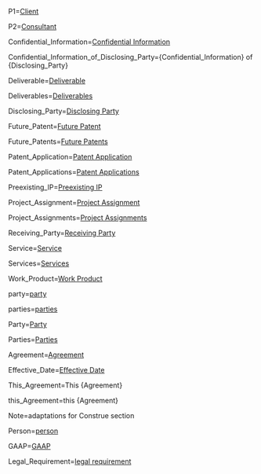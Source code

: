 P1=<a href="#Among.sec" class="definedterm">Client</a>

P2=<a href="#Among.sec" class="definedterm">Consultant</a>

Confidential_Information=<a href="#Def.Confidential_Information.sec" class="definedterm">Confidential Information</a>

Confidential_Information_of_Disclosing_Party={Confidential_Information} of {Disclosing_Party}

Deliverable=<a href="#Def.Deliverable.sec" class="definedterm">Deliverable</a>

Deliverables=<a href="#Def. Deliverable.sec" class="definedterm">Deliverables</a>

Disclosing_Party=<a href="#Def.Disclosing_Party.sec" class="definedterm">Disclosing Party</a>

Future_Patent=<a href="#Def.Future_Patent.sec" class="definedterm">Future Patent</a>

Future_Patents=<a href="#Def.Future_Patent.sec" class="definedterm">Future Patents</a>

Patent_Application=<a href="#Def.Patent_Application.sec" class="definedterm">Patent Application</a>

Patent_Applications=<a href="#Def.Patent_Application.sec" class="definedterm">Patent Applications</a>

Preexisting_IP=<a href="#Def.Preexisting_IP.sec" class="definedterm">Preexisting IP</a>

Project_Assignment=<a href="#Def.Project_Assignment.sec" class="definedterm">Project Assignment</a>

Project_Assignments=<a href="#Def.Project_Assignment.sec" class="definedterm">Project Assignments</a>

Receiving_Party=<a href="#Def.Receiving_Party.sec" class="definedterm">Receiving Party</a>

Service=<a href="#Def.Service.sec" class="definedterm">Service</a>

Services=<a href="#Def.Service.sec" class="definedterm">Services</a>

Work_Product=<a href="#Def.Work_Product.sec" class="definedterm">Work Product</a>

party=<a href="#Def.Party.sec" class="definedterm">party</a>

parties=<a href="#Def.Party.sec" class="definedterm">parties</a>

Party=<a href="#Def.Party.sec" class="definedterm">Party</a>

Parties=<a href="#Def.Party.sec" class="definedterm">Parties</a>

Agreement=<a href="#Def.Agreement.sec" class="definedterm">Agreement</a>

Effective_Date=<a href="#Def.Effective_Date.sec" class="definedterm">Effective Date</a>

This_Agreement=This {Agreement}

this_Agreement=this {Agreement}

Note=adaptations for Construe section

Person=<a href="#" class="definedterm">person</a>

GAAP=<a href="#" class="definedterm">GAAP</a>

Legal_Requirement=<a href="#" class="definedterm">legal requirement</a>
